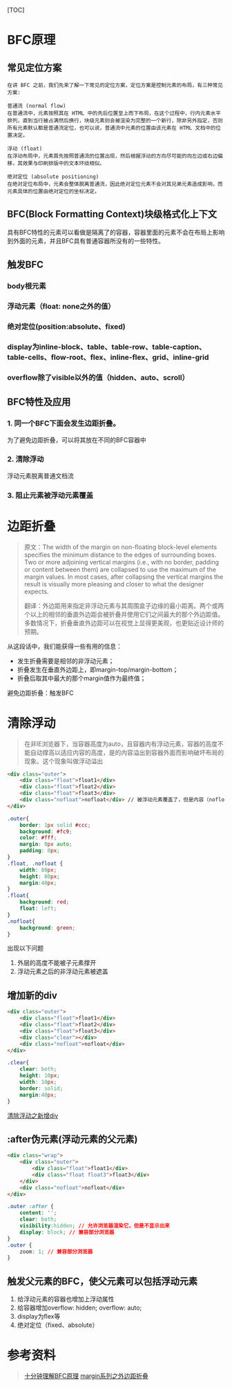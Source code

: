 [TOC]

# BFC原理

## 常见定位方案

```
在讲 BFC 之前，我们先来了解一下常见的定位方案，定位方案是控制元素的布局，有三种常见方案:

普通流 (normal flow)
在普通流中，元素按照其在 HTML 中的先后位置至上而下布局，在这个过程中，行内元素水平排列，直到当行被占满然后换行，块级元素则会被渲染为完整的一个新行，除非另外指定，否则所有元素默认都是普通流定位，也可以说，普通流中元素的位置由该元素在 HTML 文档中的位置决定。

浮动 (float)
在浮动布局中，元素首先按照普通流的位置出现，然后根据浮动的方向尽可能的向左边或右边偏移，其效果与印刷排版中的文本环绕相似。

绝对定位 (absolute positioning)
在绝对定位布局中，元素会整体脱离普通流，因此绝对定位元素不会对其兄弟元素造成影响，而元素具体的位置由绝对定位的坐标决定。
```

## BFC(Block Formatting Context)块级格式化上下文

具有BFC特性的元素可以看做是隔离了的容器，容器里面的元素不会在布局上影响到外面的元素，并且BFC具有普通容器所没有的一些特性。

## 触发BFC

### body根元素

### 浮动元素（float: none之外的值）

### 绝对定位(position:absolute、fixed)

### display为inline-block、table、table-row、table-caption、table-cells、flow-root、flex、inline-flex、grid、inline-grid

### overflow除了visible以外的值（hidden、auto、scroll）

## BFC特性及应用

### 1. 同一个BFC下面会发生边距折叠。

   为了避免边距折叠，可以将其放在不同的BFC容器中

### 2. 清除浮动

   浮动元素脱离普通文档流

### 3. 阻止元素被浮动元素覆盖



# 边距折叠

> 原文：The width of the margin on non-floating block-level elements specifies the minimum distance to the edges of surrounding boxes. Two or more adjoining vertical margins (i.e., with no border, padding or content between them) are collapsed to use the maximum of the margin values. In most cases, after collapsing the vertical margins the result is visually more pleasing and closer to what the designer expects.
>
> 翻译：外边距用来指定非浮动元素与其周围盒子边缘的最小距离。两个或两个以上的相邻的垂直外边距会被折叠并使用它们之间最大的那个外边距值。多数情况下，折叠垂直外边距可以在视觉上显得更美观，也更贴近设计师的预期。

从这段话中，我们能获得一些有用的信息：

- 发生折叠需要是相邻的非浮动元素；
- 折叠发生在垂直外边距上，即margin-top/margin-bottom；
- 折叠后取其中最大的那个margin值作为最终值；

避免边距折叠：触发BFC

# 清除浮动

>  在非IE浏览器下，当容器高度为auto，且容器内有浮动元素，容器的高度不能自动撑高以适应内容的高度，是的内容溢出到容器外面而影响破坏布局的现象。这个现象叫做浮动溢出

```html
<div class="outer">
    <div class="float">float1</div>
    <div class="float">float2</div>
    <div class="float">float3</div>
	<div class="nofloat">nofloat</div> // 被浮动元素覆盖了，但是内容（nofloat）没有被覆盖
</div>
```

```css
.outer{
	border: 1px solid #ccc;
	background: #fc9;
	color: #fff; 
	margin: 0px auto;
	padding: 0px;
}
.float, .nofloat {
	width: 80px;
	height: 80px;
	margin:40px;
}
.float{
	background: red;
	float: left;
}
.nofloat{
	background: green;
}
```

出现以下问题

1. 外层的高度不能被子元素撑开
2. 浮动元素之后的非浮动元素被遮盖

## 增加新的div

```html
<div class="outer">
    <div class="float">float1</div>
    <div class="float">float2</div>
    <div class="float">float3</div>
    <div class="clear"></div>
	<div class="nofloat">nofloat</div>
</div>
```

```css
.clear{
	clear: both;
	height: 10px;
	width: 10px;
	border: solid;
	margin:40px;
}
```

[清除浮动之新增div](https://runjs.cn/detail/askhkslv)

## :after伪元素(浮动元素的父元素)

```html
<div class="wrap">
	<div class="outer">
		<div class="float">float1</div>
		<div class="float float3">float3</div>
	</div>
	<div class="nofloat">nofloat</div>
</div>
```

```css
.outer :after {
    content: '';
    clear: both;
    visibility:hidden; // 允许浏览器渲染它，但是不显示出来
    display: block; // 兼容部分浏览器
}
.outer {
    zoom: 1; // 兼容部分浏览器
}
```

## 触发父元素的BFC，使父元素可以包括浮动元素

1. 给浮动元素的容器也增加上浮动属性
2. 给容器增加overflow: hidden; overflow: auto;
3. display为flex等
4. 绝对定位（fixed、absolute）

# 参考资料

> [十分钟理解BFC原理](https://zhuanlan.zhihu.com/p/25321647)
> [margin系列之外边距折叠](https://blog.doyoe.com/2013/12/04/css/margin%E7%B3%BB%E5%88%97%E4%B9%8B%E5%A4%96%E8%BE%B9%E8%B7%9D%E6%8A%98%E5%8F%A0/)
